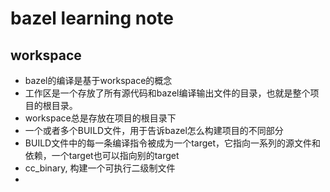 # bazel learning note

## workspace

* bazel的编译是基于workspace的概念
* 工作区是一个存放了所有源代码和bazel编译输出文件的目录，也就是整个项目的根目录。
* workspace总是存放在项目的根目录下
* 一个或者多个BUILD文件，用于告诉bazel怎么构建项目的不同部分
* BUILD文件中的每一条编译指令被成为一个target，它指向一系列的源文件和依赖，一个target也可以指向别的target
* cc_binary, 构建一个可执行二级制文件
* 
